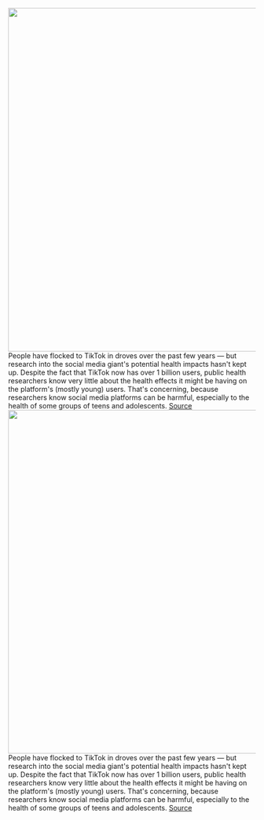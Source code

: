 <img src='https://cdn.vox-cdn.com/thumbor/ZBPsNx_0u0fA1pMhZWLGHb2-ONg=/0x0:2040x1360/1200x800/filters:focal(857x517:1183x843)/cdn.vox-cdn.com/uploads/chorus_image/image/70206580/acastro_190723_1777_tiktok_0001.0.0.jpg' width='700px' /><br/>
People have flocked to TikTok in droves over the past few years — but research into the social media giant's potential health impacts hasn't kept up. Despite the fact that TikTok now has over 1 billion users, public health researchers know very little about the health effects it might be having on the platform's (mostly young) users. That's concerning, because researchers know social media platforms can be harmful, especially to the health of some groups of teens and adolescents.
<a href='https://www.theverge.com/2021/11/29/22808011/tiktok-health-impact-research-plan'> Source <a/><img src='https://cdn.vox-cdn.com/thumbor/ZBPsNx_0u0fA1pMhZWLGHb2-ONg=/0x0:2040x1360/1200x800/filters:focal(857x517:1183x843)/cdn.vox-cdn.com/uploads/chorus_image/image/70206580/acastro_190723_1777_tiktok_0001.0.0.jpg' width='700px' /><br/>
People have flocked to TikTok in droves over the past few years — but research into the social media giant's potential health impacts hasn't kept up. Despite the fact that TikTok now has over 1 billion users, public health researchers know very little about the health effects it might be having on the platform's (mostly young) users. That's concerning, because researchers know social media platforms can be harmful, especially to the health of some groups of teens and adolescents.
<a href='https://www.theverge.com/2021/11/29/22808011/tiktok-health-impact-research-plan'> Source <a/>